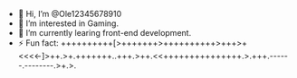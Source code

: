 - 👋 Hi, I’m @Ole12345678910
- 👀 I’m interested in Gaming.
- 🌱 I’m currently learing front-end development.
- ⚡ Fun fact: ++++++++++[>+++++++>++++++++++>+++>+<<<<-]>++.>+.+++++++..+++.>++.<<+++++++++++++++.>.+++.------.--------.>+.>.
